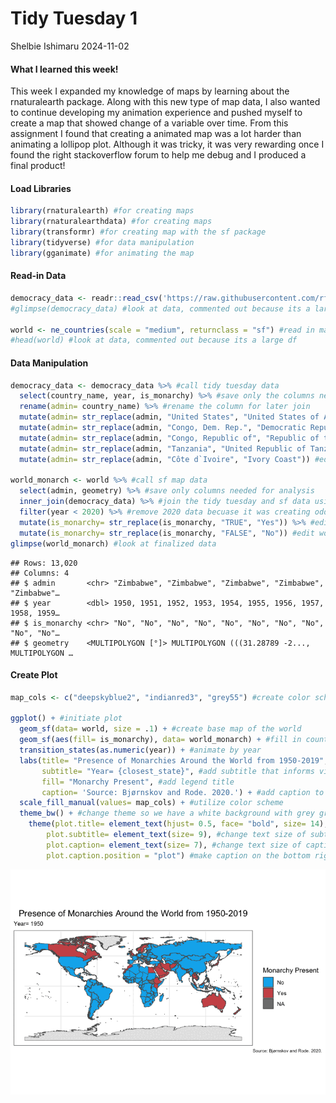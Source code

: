 Tidy Tuesday 1
================
Shelbie Ishimaru
2024-11-02

#### What I learned this week!

This week I expanded my knowledge of maps by learning about the
rnaturalearth package. Along with this new type of map data, I also
wanted to continue developing my animation experience and pushed myself
to create a map that showed change of a variable over time. From this
assignment I found that creating a animated map was a lot harder than
animating a lollipop plot. Although it was tricky, it was very rewarding
once I found the right stackoverflow forum to help me debug and I
produced a final product!

#### Load Libraries

``` r
library(rnaturalearth) #for creating maps
library(rnaturalearthdata) #for creating maps 
library(transformr) #for creating map with the sf package
library(tidyverse) #for data manipulation
library(gganimate) #for animating the map
```

#### Read-in Data

``` r
democracy_data <- readr::read_csv('https://raw.githubusercontent.com/rfordatascience/tidytuesday/master/data/2024/2024-11-05/democracy_data.csv') #read in data from tidy tuesday 
#glimpse(democracy_data) #look at data, commented out because its a large df

world <- ne_countries(scale = "medium", returnclass = "sf") #read in map data to use sf package
#head(world) #look at data, commented out because its a large df
```

#### Data Manipulation

``` r
democracy_data <- democracy_data %>% #call tidy tuesday data
  select(country_name, year, is_monarchy) %>% #save only the columns needed for analysis
  rename(admin= country_name) %>% #rename the column for later join
  mutate(admin= str_replace(admin, "United States", "United States of America")) %>% #edit country name for later join (so it we see values in the final map!)
  mutate(admin= str_replace(admin, "Congo, Dem. Rep.", "Democratic Republic of the Congo")) %>% #edit country name for later join (so it we see values in the final map!)
  mutate(admin= str_replace(admin, "Congo, Republic of", "Republic of the Congo")) %>% #edit country name for later join (so it we see values in the final map!)
  mutate(admin= str_replace(admin, "Tanzania", "United Republic of Tanzania")) %>% #edit country name for later join (so it we see values in the final map!)
  mutate(admin= str_replace(admin, "Côte d`Ivoire", "Ivory Coast")) #edit country name for later join (so it we see values in the final map!)
  
world_monarch <- world %>% #call sf map data
  select(admin, geometry) %>% #save only columns needed for analysis
  inner_join(democracy_data) %>% #join the tidy tuesday and sf data using admin (country name)
  filter(year < 2020) %>% #remove 2020 data becuase it was creating odd output
  mutate(is_monarchy= str_replace(is_monarchy, "TRUE", "Yes")) %>% #edit wording for final map legend
  mutate(is_monarchy= str_replace(is_monarchy, "FALSE", "No")) #edit wording for final map legend
glimpse(world_monarch) #look at finalized data
```

    ## Rows: 13,020
    ## Columns: 4
    ## $ admin       <chr> "Zimbabwe", "Zimbabwe", "Zimbabwe", "Zimbabwe", "Zimbabwe"…
    ## $ year        <dbl> 1950, 1951, 1952, 1953, 1954, 1955, 1956, 1957, 1958, 1959…
    ## $ is_monarchy <chr> "No", "No", "No", "No", "No", "No", "No", "No", "No", "No"…
    ## $ geometry    <MULTIPOLYGON [°]> MULTIPOLYGON (((31.28789 -2..., MULTIPOLYGON …

#### Create Plot

``` r
map_cols <- c("deepskyblue2", "indianred3", "grey55") #create color scheme for map

ggplot() + #initiate plot
  geom_sf(data= world, size = .1) + #create base map of the world
  geom_sf(aes(fill= is_monarchy), data= world_monarch) + #fill in countires by monarchy status
  transition_states(as.numeric(year)) + #animate by year
  labs(title= "Presence of Monarchies Around the World from 1950-2019", #add map title
       subtitle= "Year= {closest_state}", #add subtitle that informs viewers of the current year
       fill= "Monarchy Present", #add legend title
       caption= 'Source: Bjørnskov and Rode. 2020.') + #add caption to provide citation
  scale_fill_manual(values= map_cols) + #utilize color scheme
  theme_bw() + #change theme so we have a white background with grey grid lines and black outline
    theme(plot.title= element_text(hjust= 0.5, face= "bold", size= 14), #change text size, bold text, and center title
        plot.subtitle= element_text(size= 9), #change text size of subtitle
        plot.caption= element_text(size= 7), #change text size of caption
        plot.caption.position = "plot") #make caption on the bottom right of the page
```

![](../Output/Monarch_Map-1.gif)<!-- -->
